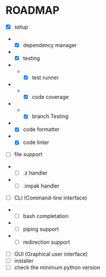 # ROADMAP

- [x] setup
- - [x] dependency manager
- - [x] testing
- - - [x] test runner
- - - [x] code coverage
- - - [x] branch Testing
- - [x] code formatter
- - [x] code linter
- [ ] file support
- - [ ] .z handler
- - [ ] .impak handler
- [ ] CLI (Command-line interface)
- - [ ] bash completation
- - [ ] piping support
- - [ ] redirection support
- [ ] GUI (Graphical user interface)
- [ ] installer
- [ ] check the minimum python version
